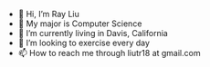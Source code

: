 - 👋 Hi, I’m Ray Liu
- 👀 My major is Computer Science
- 🌱 I’m currently living in Davis, California
- 💞️ I’m looking to exercise every day
- 📫 How to reach me through liutr18 at gmail.com

<!---
liutr18/liutr18 is a ✨ special ✨ repository because its `README.md` (this file) appears on your GitHub profile.
You can click the Preview link to take a look at your changes.
--->
